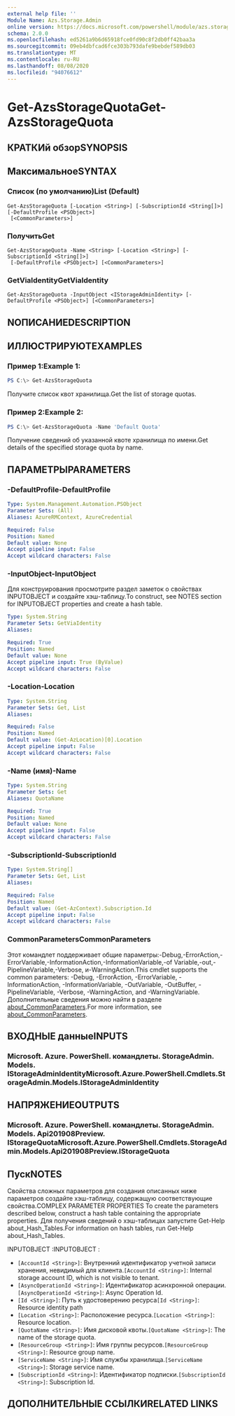 ```yaml
---
external help file: ''
Module Name: Azs.Storage.Admin
online version: https://docs.microsoft.com/powershell/module/azs.storage.admin/get-azsstoragequota
schema: 2.0.0
ms.openlocfilehash: ed5261a9b6d65918fce0fd90c8f2db0ff42baa3a
ms.sourcegitcommit: 09eb4dbfcad6fce303b793dafe9bebdef589db03
ms.translationtype: MT
ms.contentlocale: ru-RU
ms.lasthandoff: 08/08/2020
ms.locfileid: "94076612"
---
```

# <span data-ttu-id="7c140-101">Get-AzsStorageQuota</span><span class="sxs-lookup"><span data-stu-id="7c140-101">Get-AzsStorageQuota</span></span>

## <span data-ttu-id="7c140-102">КРАТКИй обзор</span><span class="sxs-lookup"><span data-stu-id="7c140-102">SYNOPSIS</span></span>


## <span data-ttu-id="7c140-103">Максимальное</span><span class="sxs-lookup"><span data-stu-id="7c140-103">SYNTAX</span></span>

### <span data-ttu-id="7c140-104">Список (по умолчанию)</span><span class="sxs-lookup"><span data-stu-id="7c140-104">List (Default)</span></span>
```
Get-AzsStorageQuota [-Location <String>] [-SubscriptionId <String[]>] [-DefaultProfile <PSObject>]
 [<CommonParameters>]
```

### <span data-ttu-id="7c140-105">Получить</span><span class="sxs-lookup"><span data-stu-id="7c140-105">Get</span></span>
```
Get-AzsStorageQuota -Name <String> [-Location <String>] [-SubscriptionId <String[]>]
 [-DefaultProfile <PSObject>] [<CommonParameters>]
```

### <span data-ttu-id="7c140-106">GetViaIdentity</span><span class="sxs-lookup"><span data-stu-id="7c140-106">GetViaIdentity</span></span>
```
Get-AzsStorageQuota -InputObject <IStorageAdminIdentity> [-DefaultProfile <PSObject>] [<CommonParameters>]
```

## <span data-ttu-id="7c140-107">NОПИСАНИЕ</span><span class="sxs-lookup"><span data-stu-id="7c140-107">DESCRIPTION</span></span>


## <span data-ttu-id="7c140-108">ИЛЛЮСТРИРУЮТ</span><span class="sxs-lookup"><span data-stu-id="7c140-108">EXAMPLES</span></span>

### <span data-ttu-id="7c140-109">Пример 1:</span><span class="sxs-lookup"><span data-stu-id="7c140-109">Example 1:</span></span>
```powershell
PS C:\> Get-AzsStorageQuota
```

<span data-ttu-id="7c140-110">Получите список квот хранилища.</span><span class="sxs-lookup"><span data-stu-id="7c140-110">Get the list of storage quotas.</span></span>

### <span data-ttu-id="7c140-111">Пример 2:</span><span class="sxs-lookup"><span data-stu-id="7c140-111">Example 2:</span></span>
```powershell
PS C:\> Get-AzsStorageQuota -Name 'Default Quota'
```

<span data-ttu-id="7c140-112">Получение сведений об указанной квоте хранилища по имени.</span><span class="sxs-lookup"><span data-stu-id="7c140-112">Get details of the specified storage quota by name.</span></span>

## <span data-ttu-id="7c140-113">ПАРАМЕТРЫ</span><span class="sxs-lookup"><span data-stu-id="7c140-113">PARAMETERS</span></span>

### <span data-ttu-id="7c140-114">-DefaultProfile</span><span class="sxs-lookup"><span data-stu-id="7c140-114">-DefaultProfile</span></span>


```yaml
Type: System.Management.Automation.PSObject
Parameter Sets: (All)
Aliases: AzureRMContext, AzureCredential

Required: False
Position: Named
Default value: None
Accept pipeline input: False
Accept wildcard characters: False

```

### <span data-ttu-id="7c140-115">-InputObject</span><span class="sxs-lookup"><span data-stu-id="7c140-115">-InputObject</span></span>
<span data-ttu-id="7c140-116">Для конструирования просмотрите раздел заметок о свойствах INPUTOBJECT и создайте хэш-таблицу.</span><span class="sxs-lookup"><span data-stu-id="7c140-116">To construct, see NOTES section for INPUTOBJECT properties and create a hash table.</span></span>

```yaml
Type: System.String
Parameter Sets: GetViaIdentity
Aliases:

Required: True
Position: Named
Default value: None
Accept pipeline input: True (ByValue)
Accept wildcard characters: False

```

### <span data-ttu-id="7c140-117">-Location</span><span class="sxs-lookup"><span data-stu-id="7c140-117">-Location</span></span>


```yaml
Type: System.String
Parameter Sets: Get, List
Aliases:

Required: False
Position: Named
Default value: (Get-AzLocation)[0].Location
Accept pipeline input: False
Accept wildcard characters: False

```

### <span data-ttu-id="7c140-118">-Name (имя)</span><span class="sxs-lookup"><span data-stu-id="7c140-118">-Name</span></span>


```yaml
Type: System.String
Parameter Sets: Get
Aliases: QuotaName

Required: True
Position: Named
Default value: None
Accept pipeline input: False
Accept wildcard characters: False

```

### <span data-ttu-id="7c140-119">-SubscriptionId</span><span class="sxs-lookup"><span data-stu-id="7c140-119">-SubscriptionId</span></span>


```yaml
Type: System.String[]
Parameter Sets: Get, List
Aliases:

Required: False
Position: Named
Default value: (Get-AzContext).Subscription.Id
Accept pipeline input: False
Accept wildcard characters: False

```

### <span data-ttu-id="7c140-120">CommonParameters</span><span class="sxs-lookup"><span data-stu-id="7c140-120">CommonParameters</span></span>
<span data-ttu-id="7c140-121">Этот командлет поддерживает общие параметры:-Debug,-ErrorAction,-ErrorVariable,-InformationAction,-InformationVariable,-of Variable,-out,-PipelineVariable,-Verbose, и-WarningAction.</span><span class="sxs-lookup"><span data-stu-id="7c140-121">This cmdlet supports the common parameters: -Debug, -ErrorAction, -ErrorVariable, -InformationAction, -InformationVariable, -OutVariable, -OutBuffer, -PipelineVariable, -Verbose, -WarningAction, and -WarningVariable.</span></span> <span data-ttu-id="7c140-122">Дополнительные сведения можно найти в разделе [about_CommonParameters](http://go.microsoft.com/fwlink/?LinkID=113216).</span><span class="sxs-lookup"><span data-stu-id="7c140-122">For more information, see [about_CommonParameters](http://go.microsoft.com/fwlink/?LinkID=113216).</span></span>

## <span data-ttu-id="7c140-123">ВХОДНЫЕ данные</span><span class="sxs-lookup"><span data-stu-id="7c140-123">INPUTS</span></span>

### <span data-ttu-id="7c140-124">Microsoft. Azure. PowerShell. командлеты. StorageAdmin. Models. IStorageAdminIdentity</span><span class="sxs-lookup"><span data-stu-id="7c140-124">Microsoft.Azure.PowerShell.Cmdlets.StorageAdmin.Models.IStorageAdminIdentity</span></span>

## <span data-ttu-id="7c140-125">НАПРЯЖЕНИЕ</span><span class="sxs-lookup"><span data-stu-id="7c140-125">OUTPUTS</span></span>

### <span data-ttu-id="7c140-126">Microsoft. Azure. PowerShell. командлеты. StorageAdmin. Models. Api201908Preview. IStorageQuota</span><span class="sxs-lookup"><span data-stu-id="7c140-126">Microsoft.Azure.PowerShell.Cmdlets.StorageAdmin.Models.Api201908Preview.IStorageQuota</span></span>



## <span data-ttu-id="7c140-127">Пуск</span><span class="sxs-lookup"><span data-stu-id="7c140-127">NOTES</span></span>

<span data-ttu-id="7c140-128">Свойства сложных параметров для создания описанных ниже параметров создайте хэш-таблицу, содержащую соответствующие свойства.</span><span class="sxs-lookup"><span data-stu-id="7c140-128">COMPLEX PARAMETER PROPERTIES To create the parameters described below, construct a hash table containing the appropriate properties.</span></span> <span data-ttu-id="7c140-129">Для получения сведений о хэш-таблицах запустите Get-Help about_Hash_Tables.</span><span class="sxs-lookup"><span data-stu-id="7c140-129">For information on hash tables, run Get-Help about_Hash_Tables.</span></span>

<span data-ttu-id="7c140-130">INPUTOBJECT <IStorageAdminIdentity> :</span><span class="sxs-lookup"><span data-stu-id="7c140-130">INPUTOBJECT <IStorageAdminIdentity>:</span></span> 
  - <span data-ttu-id="7c140-131">`[AccountId <String>]`: Внутренний идентификатор учетной записи хранения, невидимый для клиента.</span><span class="sxs-lookup"><span data-stu-id="7c140-131">`[AccountId <String>]`: Internal storage account ID, which is not visible to tenant.</span></span>
  - <span data-ttu-id="7c140-132">`[AsyncOperationId <String>]`: Идентификатор асинхронной операции.</span><span class="sxs-lookup"><span data-stu-id="7c140-132">`[AsyncOperationId <String>]`: Async Operation Id.</span></span>
  - <span data-ttu-id="7c140-133">`[Id <String>]`: Путь к удостоверению ресурса</span><span class="sxs-lookup"><span data-stu-id="7c140-133">`[Id <String>]`: Resource identity path</span></span>
  - <span data-ttu-id="7c140-134">`[Location <String>]`: Расположение ресурса.</span><span class="sxs-lookup"><span data-stu-id="7c140-134">`[Location <String>]`: Resource location.</span></span>
  - <span data-ttu-id="7c140-135">`[QuotaName <String>]`: Имя дисковой квоты.</span><span class="sxs-lookup"><span data-stu-id="7c140-135">`[QuotaName <String>]`: The name of the storage quota.</span></span>
  - <span data-ttu-id="7c140-136">`[ResourceGroup <String>]`: Имя группы ресурсов.</span><span class="sxs-lookup"><span data-stu-id="7c140-136">`[ResourceGroup <String>]`: Resource group name.</span></span>
  - <span data-ttu-id="7c140-137">`[ServiceName <String>]`: Имя службы хранилища.</span><span class="sxs-lookup"><span data-stu-id="7c140-137">`[ServiceName <String>]`: Storage service name.</span></span>
  - <span data-ttu-id="7c140-138">`[SubscriptionId <String>]`: Идентификатор подписки.</span><span class="sxs-lookup"><span data-stu-id="7c140-138">`[SubscriptionId <String>]`: Subscription Id.</span></span>

## <span data-ttu-id="7c140-139">ДОПОЛНИТЕЛЬНЫЕ ССЫЛКИ</span><span class="sxs-lookup"><span data-stu-id="7c140-139">RELATED LINKS</span></span>


